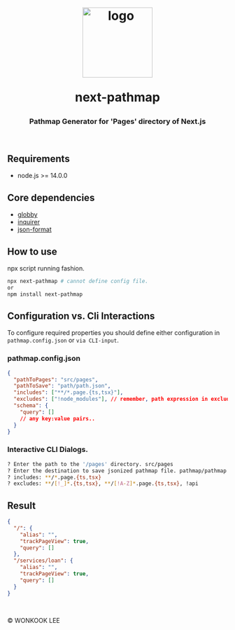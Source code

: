 <div align="center">
<h1>
<img src="https://user-images.githubusercontent.com/61101022/236479507-48e8efe0-55b8-4357-b24b-b552393286b7.png" alt="logo" width="160">

<b>next-pathmap</b>
</h1>

<h3> Pathmap Generator for 'Pages' directory of Next.js </h3>
</div>

<br />

## Requirements

- node.js >= 14.0.0

## Core dependencies

- [globby](https://github.com/sindresorhus/globby)
- [inquirer](https://github.com/SBoudrias/Inquirer.js)
- [json-format](https://github.com/luizstacio/json-format)

## How to use

npx script running fashion.

```sh
npx next-pathmap # cannot define config file.
or
npm install next-pathmap
```

## Configuration vs. Cli Interactions

To configure required properties you should define either configuration in `pathmap.config.json` or `via CLI-input`.

### pathmap.config.json

```json
{
  "pathToPages": "src/pages",
  "pathToSave": "path/path.json",
  "includes": ["**/*.page.{ts,tsx}"],
  "excludes": ["!node_modules"], // remember, path expression in excludes must start with exclamation mark.
  "schema": {
    "query": []
    // any key:value pairs..
  }
}
```

### Interactive CLI Dialogs.

```sh
? Enter the path to the '/pages' directory. src/pages
? Enter the destination to save jsonized pathmap file. pathmap/pathmap.json
? includes: **/*.page.{ts,tsx}
? excludes: **/[!_]*.{ts,tsx}, **/[!A-Z]*.page.{ts,tsx}, !api
```

## Result

```json
{
  "/": {
    "alias": "",
    "trackPageView": true,
    "query": []
  },
  "/services/loan": {
    "alias": "",
    "trackPageView": true,
    "query": []
  }
}
```

<br />

© WONKOOK LEE
